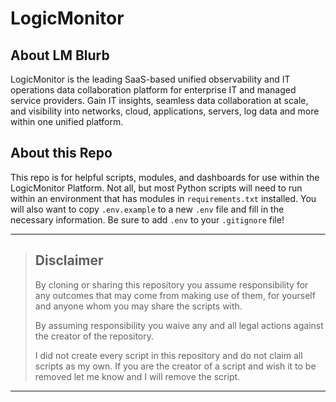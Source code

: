 # LogicMonitor

## About LM Blurb

LogicMonitor is the leading SaaS-based unified observability and IT operations data collaboration platform for enterprise IT and managed service providers. Gain IT insights, seamless data collaboration at scale, and visibility into networks, cloud, applications, servers, log data and more within one unified platform.

## About this Repo

This repo is for helpful scripts, modules, and dashboards for use within the LogicMonitor Platform.
Not all, but most Python scripts will need to run within an environment that has modules in `requirements.txt` installed. You will also want to copy `.env.example` to a new `.env` file and fill in the necessary information. Be sure to add `.env` to your `.gitignore` file!

---

> ## Disclaimer
>
> By cloning or sharing this repository you assume responsibility for any outcomes that may come from making use of them, for yourself and anyone whom you may share the scripts with.
>
> By assuming responsibility you waive any and all legal actions against the creator of the repository.
>
> I did not create every script in this repository and do not claim all scripts as my own. If you are the creator of a script and wish it to be removed let me know and I will remove the script.

---
